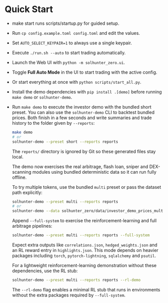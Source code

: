 # Quick Start

- make start runs scripts/startup.py for guided setup.
- Run `cp config.example.toml config.toml` and edit the values.
- Set `AUTO_SELECT_KEYPAIR=1` to always use a single keypair.
- Execute `./run.sh --auto` to start trading automatically.
- Launch the Web UI with `python -m solhunter_zero.ui`.
- Toggle **Full Auto Mode** in the UI to start trading with the active config.
- Or start everything at once with `python scripts/start_all.py`.
- Install the demo dependencies with `pip install .[demo]` before running `make demo` or `solhunter-demo`.
- Run `make demo` to execute the investor demo with the bundled short preset. You can also use the `solhunter-demo` CLI to backtest bundled prices. Both finish in a few seconds and write summaries and trade history to the folder given by `--reports`:

  ```bash
  make demo
  # or
  solhunter-demo --preset short --reports reports
  ```

  The `reports/` directory is ignored by Git so these generated files stay
  local.

  The demo now exercises the real arbitrage, flash loan, sniper and
  DEX-scanning modules using bundled deterministic data so it can run fully
  offline.

  To try multiple tokens, use the bundled `multi` preset or pass the dataset
  path explicitly:

  ```bash
  solhunter-demo --preset multi --reports reports
  # or
  solhunter-demo --data solhunter_zero/data/investor_demo_prices_multi.json --reports reports
  ```

  Append `--full-system` to exercise the reinforcement-learning and full
  arbitrage pipelines:

  ```bash
  solhunter-demo --preset multi --reports reports --full-system
  ```

  Expect extra outputs like `correlations.json`, `hedged_weights.json` and an
  RL reward entry in `highlights.json`. This mode depends on heavier packages
  including `torch`, `pytorch-lightning`, `sqlalchemy` and `psutil`.

  For a lightweight reinforcement-learning demonstration without these
  dependencies, use the RL stub:

  ```bash
  solhunter-demo --preset multi --reports reports --rl-demo
  ```

  The `--rl-demo` flag enables a minimal RL stub that runs in environments
  without the extra packages required by `--full-system`.
